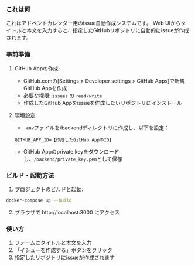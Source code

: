 ### これは何

これはアドベントカレンダー用のissue自動作成システムです。
Web UIからタイトルと本文を入力すると、指定したGitHubリポジトリに自動的にissueが作成されます。

### 事前準備

1. GitHub Appの作成:
   - GitHub.comの[Settings > Developer settings > GitHub Apps]で新規GitHub Appを作成
   - 必要な権限: `issues` の `read/write`
   - 作成したGitHub Appをissueを作成したいリポジトリにインストール

2. 環境設定:
   - `.env`ファイルを/backendディレクトリに作成し、以下を設定：
   ```
   GITHUB_APP_ID=【作成したGitHub AppのID】
   ```
   - GitHub Appのprivate keyをダウンロードし、`/backend/private_key.pem`として保存

### ビルド・起動方法

1. プロジェクトのビルドと起動:
```bash
docker-compose up --build
```

2. ブラウザで http://localhost:3000 にアクセス

### 使い方
1. フォームにタイトルと本文を入力
2. 「イシューを作成する」ボタンをクリック
3. 指定したリポジトリにissueが作成されます